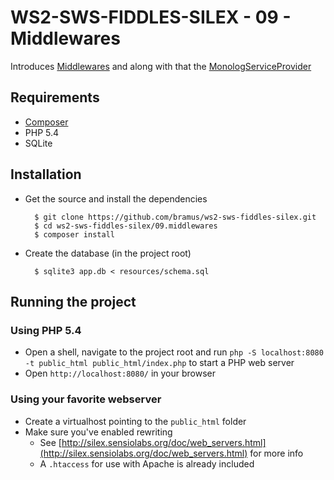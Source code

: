 # WS2-SWS-FIDDLES-SILEX - 09 - Middlewares

Introduces [Middlewares](http://silex.sensiolabs.org/doc/middlewares.html) and along with that the [MonologServiceProvider](http://silex.sensiolabs.org/doc/providers/monolog.html)

## Requirements

- [Composer](http://getcomposer.org/)
- PHP 5.4
- SQLite

## Installation

- Get the source and install the dependencies

		$ git clone https://github.com/bramus/ws2-sws-fiddles-silex.git
		$ cd ws2-sws-fiddles-silex/09.middlewares
		$ composer install

- Create the database (in the project root)

		$ sqlite3 app.db < resources/schema.sql

## Running the project

### Using PHP 5.4

- Open a shell, navigate to the project root and run `php -S localhost:8080 -t public_html public_html/index.php` to start a PHP web server
- Open `http://localhost:8080/` in your browser

### Using your favorite webserver

- Create a virtualhost pointing to the `public_html` folder
- Make sure you've enabled rewriting
	- See [http://silex.sensiolabs.org/doc/web_servers.html](http://silex.sensiolabs.org/doc/web_servers.html) for more info
	- A `.htaccess` for use with Apache is already included